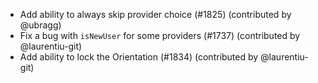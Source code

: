 - Add ability to always skip provider choice (#1825) (contributed by @ubragg)
- Fix a bug with `isNewUser` for some providers (#1737) (contributed by @laurentiu-git)
- Add ability to lock the Orientation (#1834) (contributed by @laurentiu-git)
